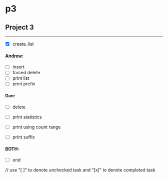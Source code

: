 # p3

## Project 3
---

- [x] create_list

#### Andrew:
- [ ] insert
- [ ] forced delete
- [ ] print list
- [ ] print prefix

#### Dan:
- [ ] delete
- [ ] print statistics 
- [ ] print using count range
- [ ] print suffix


#### BOTH: 
- [ ] end

// use "[ ]" to denote unchecked task and "[x]" to denote completed task

